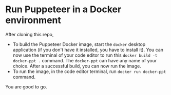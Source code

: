 # Run Puppeteer in a Docker environment

After cloning this repo, 
- To build the Puppeteer Docker image, start the `docker` desktop application (if you don't have it installed, you have to install it). You can now use the terminal of your code editor to run this `docker build -t docker-ppt .` command. The `docker-ppt` can have any name of your choice. After a successful build, you can now run the image.
- To run the image, in the code editor terminal, run `docker run docker-ppt` command.

You are good to go.
